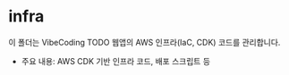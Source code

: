 # infra

이 폴더는 VibeCoding TODO 웹앱의 AWS 인프라(IaC, CDK) 코드를 관리합니다.

- 주요 내용: AWS CDK 기반 인프라 코드, 배포 스크립트 등
